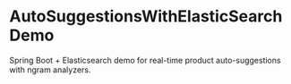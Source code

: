 # AutoSuggestionsWithElasticSearchDemo
Spring Boot + Elasticsearch demo for real-time product auto-suggestions with ngram analyzers.
